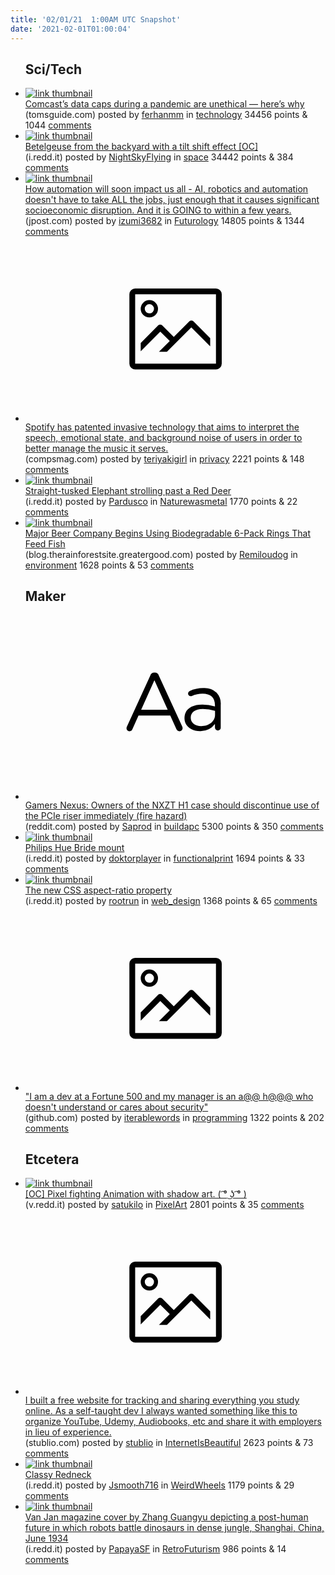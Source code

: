 ```yaml
---
title: '02/01/21  1:00AM UTC Snapshot'
date: '2021-02-01T01:00:04'
---
```

<ul>
<h2>Sci/Tech</h2>

<li><a href='https://www.tomsguide.com/news/comcasts-data-caps-during-a-pandemic-are-unethical-heres-why'><img src='https://b.thumbs.redditmedia.com/MplXFrjqdw-vErHM0ImjJrUHPdyW1W_vXfgS-xgWkug.jpg' alt='link thumbnail'></a><div><div class='linkTitle'><a href='https://www.tomsguide.com/news/comcasts-data-caps-during-a-pandemic-are-unethical-heres-why'>Comcast’s data caps during a pandemic are unethical — here’s why</a></div>(tomsguide.com) posted by <a href='https://www.reddit.com/user/ferhanmm'>ferhanmm</a> in <a href='https://www.reddit.com/r/technology'>technology</a> 34456 points & 1044 <a href='https://www.reddit.com/r/technology/comments/l9hg0e/comcasts_data_caps_during_a_pandemic_are/'>comments</a></div></li>

<li><a href='https://i.redd.it/58vmzcdjyne61.jpg'><img src='https://b.thumbs.redditmedia.com/szHVXnnxWUYmnymlXEU2PrFidoK_7yn__JpvnRsgsio.jpg' alt='link thumbnail'></a><div><div class='linkTitle'><a href='https://i.redd.it/58vmzcdjyne61.jpg'>Betelgeuse from the backyard with a tilt shift effect [OC]</a></div>(i.redd.it) posted by <a href='https://www.reddit.com/user/NightSkyFlying'>NightSkyFlying</a> in <a href='https://www.reddit.com/r/space'>space</a> 34442 points & 384 <a href='https://www.reddit.com/r/space/comments/l9bp8c/betelgeuse_from_the_backyard_with_a_tilt_shift/'>comments</a></div></li>

<li><a href='https://www.jpost.com/opinion/how-automation-will-soon-impact-us-all-657269'><img src='https://a.thumbs.redditmedia.com/OgwG6pQy98BoDuHd1DIsJFjDiwNCVofaeUe4t0Q2iQ0.jpg' alt='link thumbnail'></a><div><div class='linkTitle'><a href='https://www.jpost.com/opinion/how-automation-will-soon-impact-us-all-657269'>How automation will soon impact us all - AI, robotics and automation doesn't have to take ALL the jobs, just enough that it causes significant socioeconomic disruption. And it is GOING to within a few years.</a></div>(jpost.com) posted by <a href='https://www.reddit.com/user/izumi3682'>izumi3682</a> in <a href='https://www.reddit.com/r/Futurology'>Futurology</a> 14805 points & 1344 <a href='https://www.reddit.com/r/Futurology/comments/l9csob/how_automation_will_soon_impact_us_all_ai/'>comments</a></div></li>

<li><a href='https://www.compsmag.com/news/technology/spotify-patents-technology-to-recommend-songs-based-on-the-speech-emotion-of-users/'><svg version='1.1' viewBox='-34 -14 104 64' preserveAspectRatio='xMidYMid meet' xmlns='http://www.w3.org/2000/svg' xmlns:xlink='http://www.w3.org/1999/xlink'>
    <title>link thumbnail</title>
    <path d='M32,4H4A2,2,0,0,0,2,6V30a2,2,0,0,0,2,2H32a2,2,0,0,0,2-2V6A2,2,0,0,0,32,4ZM4,30V6H32V30Z'></path>
    <path d='M8.92,14a3,3,0,1,0-3-3A3,3,0,0,0,8.92,14Zm0-4.6A1.6,1.6,0,1,1,7.33,11,1.6,1.6,0,0,1,8.92,9.41Z'></path>
    <path d='M22.78,15.37l-5.4,5.4-4-4a1,1,0,0,0-1.41,0L5.92,22.9v2.83l6.79-6.79L16,22.18l-3.75,3.75H15l8.45-8.45L30,24V21.18l-5.81-5.81A1,1,0,0,0,22.78,15.37Z'></path>
    </svg></a><div><div class='linkTitle'><a href='https://www.compsmag.com/news/technology/spotify-patents-technology-to-recommend-songs-based-on-the-speech-emotion-of-users/'>Spotify has patented invasive technology that aims to interpret the speech, emotional state, and background noise of users in order to better manage the music it serves.</a></div>(compsmag.com) posted by <a href='https://www.reddit.com/user/teriyakigirl'>teriyakigirl</a> in <a href='https://www.reddit.com/r/privacy'>privacy</a> 2221 points & 148 <a href='https://www.reddit.com/r/privacy/comments/l9a2fm/spotify_has_patented_invasive_technology_that/'>comments</a></div></li>

<li><a href='https://i.redd.it/wyczv9jirie61.jpg'><img src='https://b.thumbs.redditmedia.com/PTTPltumzsYA6VuXo830XtJKo8DrpAtx_kAKqOxkfDI.jpg' alt='link thumbnail'></a><div><div class='linkTitle'><a href='https://i.redd.it/wyczv9jirie61.jpg'>Straight-tusked Elephant strolling past a Red Deer</a></div>(i.redd.it) posted by <a href='https://www.reddit.com/user/Pardusco'>Pardusco</a> in <a href='https://www.reddit.com/r/Naturewasmetal'>Naturewasmetal</a> 1770 points & 22 <a href='https://www.reddit.com/r/Naturewasmetal/comments/l9mi8l/straighttusked_elephant_strolling_past_a_red_deer/'>comments</a></div></li>

<li><a href='https://blog.therainforestsite.greatergood.com/corona-rings/?utm_source=bcglp-animals&amp;utm_medium=social-fb&amp;utm_content=link&amp;utm_campaign=corona-rings&amp;utm_term=438'><img src='https://a.thumbs.redditmedia.com/04t8ML1aMj_AixSJtq59NV8YlD8mJcWCxcIJWrsqH94.jpg' alt='link thumbnail'></a><div><div class='linkTitle'><a href='https://blog.therainforestsite.greatergood.com/corona-rings/?utm_source=bcglp-animals&amp;utm_medium=social-fb&amp;utm_content=link&amp;utm_campaign=corona-rings&amp;utm_term=438'>Major Beer Company Begins Using Biodegradable 6-Pack Rings That Feed Fish</a></div>(blog.therainforestsite.greatergood.com) posted by <a href='https://www.reddit.com/user/Remiloudog'>Remiloudog</a> in <a href='https://www.reddit.com/r/environment'>environment</a> 1628 points & 53 <a href='https://www.reddit.com/r/environment/comments/l9eiai/major_beer_company_begins_using_biodegradable/'>comments</a></div></li>

<h2>Maker</h2>

<li><a href='https://www.reddit.com/r/buildapc/comments/l9cwqg/gamers_nexus_owners_of_the_nxzt_h1_case_should/'><svg version='1.1' viewBox='-34 -12 104 64' preserveAspectRatio='xMidYMid slice' xmlns='http://www.w3.org/2000/svg' xmlns:xlink='http://www.w3.org/1999/xlink'>
    <title>text link thumbnail</title>
    <path d='M12.19,8.84a1.45,1.45,0,0,0-1.4-1h-.12a1.46,1.46,0,0,0-1.42,1L1.14,26.56a1.29,1.29,0,0,0-.14.59,1,1,0,0,0,1,1,1.12,1.12,0,0,0,1.08-.77l2.08-4.65h11l2.08,4.59a1.24,1.24,0,0,0,1.12.83,1.08,1.08,0,0,0,1.08-1.08,1.64,1.64,0,0,0-.14-.57ZM6.08,20.71l4.59-10.22,4.6,10.22Z'>
    </path>
    <path d='M32.24,14.78A6.35,6.35,0,0,0,27.6,13.2a11.36,11.36,0,0,0-4.7,1,1,1,0,0,0-.58.89,1,1,0,0,0,.94.92,1.23,1.23,0,0,0,.39-.08,8.87,8.87,0,0,1,3.72-.81c2.7,0,4.28,1.33,4.28,3.92v.5a15.29,15.29,0,0,0-4.42-.61c-3.64,0-6.14,1.61-6.14,4.64v.05c0,2.95,2.7,4.48,5.37,4.48a6.29,6.29,0,0,0,5.19-2.48V26.9a1,1,0,0,0,1,1,1,1,0,0,0,1-1.06V19A5.71,5.71,0,0,0,32.24,14.78Zm-.56,7.7c0,2.28-2.17,3.89-4.81,3.89-1.94,0-3.61-1.06-3.61-2.86v-.06c0-1.8,1.5-3,4.2-3a15.2,15.2,0,0,1,4.22.61Z'>
    </path>
    </svg></a><div><div class='linkTitle'><a href='https://www.reddit.com/r/buildapc/comments/l9cwqg/gamers_nexus_owners_of_the_nxzt_h1_case_should/'>Gamers Nexus: Owners of the NXZT H1 case should discontinue use of the PCIe riser immediately (fire hazard)</a></div>(reddit.com) posted by <a href='https://www.reddit.com/user/Saprod'>Saprod</a> in <a href='https://www.reddit.com/r/buildapc'>buildapc</a> 5300 points & 350 <a href='https://www.reddit.com/r/buildapc/comments/l9cwqg/gamers_nexus_owners_of_the_nxzt_h1_case_should/'>comments</a></div></li>

<li><a href='https://i.redd.it/16fdh7z6wme61.jpg'><img src='https://b.thumbs.redditmedia.com/Cmmq48gqoQsrI8fKvAgxo9i5AGGfGF6eu7r4a1bGFPs.jpg' alt='link thumbnail'></a><div><div class='linkTitle'><a href='https://i.redd.it/16fdh7z6wme61.jpg'>Philips Hue Bride mount</a></div>(i.redd.it) posted by <a href='https://www.reddit.com/user/doktorplayer'>doktorplayer</a> in <a href='https://www.reddit.com/r/functionalprint'>functionalprint</a> 1694 points & 33 <a href='https://www.reddit.com/r/functionalprint/comments/l98r3u/philips_hue_bride_mount/'>comments</a></div></li>

<li><a href='https://i.redd.it/bcmpv7algme61.jpg'><img src='https://a.thumbs.redditmedia.com/RYBQmp9s1VCkJgyPCggVspOHDkLh1cvQvEXrO6c70n0.jpg' alt='link thumbnail'></a><div><div class='linkTitle'><a href='https://i.redd.it/bcmpv7algme61.jpg'>The new CSS aspect-ratio property</a></div>(i.redd.it) posted by <a href='https://www.reddit.com/user/rootrun'>rootrun</a> in <a href='https://www.reddit.com/r/web_design'>web_design</a> 1368 points & 65 <a href='https://www.reddit.com/r/web_design/comments/l97jwe/the_new_css_aspectratio_property/'>comments</a></div></li>

<li><a href='https://github.com/returntocorp/semgrep/issues/2409'><svg version='1.1' viewBox='-34 -14 104 64' preserveAspectRatio='xMidYMid meet' xmlns='http://www.w3.org/2000/svg' xmlns:xlink='http://www.w3.org/1999/xlink'>
    <title>link thumbnail</title>
    <path d='M32,4H4A2,2,0,0,0,2,6V30a2,2,0,0,0,2,2H32a2,2,0,0,0,2-2V6A2,2,0,0,0,32,4ZM4,30V6H32V30Z'></path>
    <path d='M8.92,14a3,3,0,1,0-3-3A3,3,0,0,0,8.92,14Zm0-4.6A1.6,1.6,0,1,1,7.33,11,1.6,1.6,0,0,1,8.92,9.41Z'></path>
    <path d='M22.78,15.37l-5.4,5.4-4-4a1,1,0,0,0-1.41,0L5.92,22.9v2.83l6.79-6.79L16,22.18l-3.75,3.75H15l8.45-8.45L30,24V21.18l-5.81-5.81A1,1,0,0,0,22.78,15.37Z'></path>
    </svg></a><div><div class='linkTitle'><a href='https://github.com/returntocorp/semgrep/issues/2409'>"I am a dev at a Fortune 500 and my manager is an a@@ h@@@ who doesn't understand or cares about security"</a></div>(github.com) posted by <a href='https://www.reddit.com/user/iterablewords'>iterablewords</a> in <a href='https://www.reddit.com/r/programming'>programming</a> 1322 points & 202 <a href='https://www.reddit.com/r/programming/comments/l9i7fz/i_am_a_dev_at_a_fortune_500_and_my_manager_is_an/'>comments</a></div></li>

<h2>Etcetera</h2>

<li><a href='https://v.redd.it/45f68eda0me61'><img src='https://a.thumbs.redditmedia.com/vEaaAeW3W1HL1RBRdTssanaLIu-xPXag5al5VUyf8j4.jpg' alt='link thumbnail'></a><div><div class='linkTitle'><a href='https://v.redd.it/45f68eda0me61'>[OC] Pixel fighting Animation with shadow art. ( ͡° ͜ʖ ͡° )</a></div>(v.redd.it) posted by <a href='https://www.reddit.com/user/satukilo'>satukilo</a> in <a href='https://www.reddit.com/r/PixelArt'>PixelArt</a> 2801 points & 35 <a href='https://www.reddit.com/r/PixelArt/comments/l96974/oc_pixel_fighting_animation_with_shadow_art_ʖ/'>comments</a></div></li>

<li><a href='https://stublio.com/'><svg version='1.1' viewBox='-34 -14 104 64' preserveAspectRatio='xMidYMid meet' xmlns='http://www.w3.org/2000/svg' xmlns:xlink='http://www.w3.org/1999/xlink'>
    <title>link thumbnail</title>
    <path d='M32,4H4A2,2,0,0,0,2,6V30a2,2,0,0,0,2,2H32a2,2,0,0,0,2-2V6A2,2,0,0,0,32,4ZM4,30V6H32V30Z'></path>
    <path d='M8.92,14a3,3,0,1,0-3-3A3,3,0,0,0,8.92,14Zm0-4.6A1.6,1.6,0,1,1,7.33,11,1.6,1.6,0,0,1,8.92,9.41Z'></path>
    <path d='M22.78,15.37l-5.4,5.4-4-4a1,1,0,0,0-1.41,0L5.92,22.9v2.83l6.79-6.79L16,22.18l-3.75,3.75H15l8.45-8.45L30,24V21.18l-5.81-5.81A1,1,0,0,0,22.78,15.37Z'></path>
    </svg></a><div><div class='linkTitle'><a href='https://stublio.com/'>I built a free website for tracking and sharing everything you study online. As a self-taught dev I always wanted something like this to organize YouTube, Udemy, Audiobooks, etc and share it with employers in lieu of experience.</a></div>(stublio.com) posted by <a href='https://www.reddit.com/user/stublio'>stublio</a> in <a href='https://www.reddit.com/r/InternetIsBeautiful'>InternetIsBeautiful</a> 2623 points & 73 <a href='https://www.reddit.com/r/InternetIsBeautiful/comments/l9htow/i_built_a_free_website_for_tracking_and_sharing/'>comments</a></div></li>

<li><a href='https://i.redd.it/vwg4u8mpele61.jpg'><img src='https://b.thumbs.redditmedia.com/9WDUnNtVvIVQOaXMGfFl40Kt3g05oDWdHaU0Bpl_j6E.jpg' alt='link thumbnail'></a><div><div class='linkTitle'><a href='https://i.redd.it/vwg4u8mpele61.jpg'>Classy Redneck</a></div>(i.redd.it) posted by <a href='https://www.reddit.com/user/Jsmooth716'>Jsmooth716</a> in <a href='https://www.reddit.com/r/WeirdWheels'>WeirdWheels</a> 1179 points & 29 <a href='https://www.reddit.com/r/WeirdWheels/comments/l9453e/classy_redneck/'>comments</a></div></li>

<li><a href='https://i.redd.it/hfh98ik2ule61.jpg'><img src='https://a.thumbs.redditmedia.com/5O4WqPpWkvKqlqG_bIBUL9jOuF6srl7JO-RNzXAjaD4.jpg' alt='link thumbnail'></a><div><div class='linkTitle'><a href='https://i.redd.it/hfh98ik2ule61.jpg'>Van Jan magazine cover by Zhang Guangyu depicting a post-human future in which robots battle dinosaurs in dense jungle, Shanghai, China, June 1934</a></div>(i.redd.it) posted by <a href='https://www.reddit.com/user/PapayaSF'>PapayaSF</a> in <a href='https://www.reddit.com/r/RetroFuturism'>RetroFuturism</a> 986 points & 14 <a href='https://www.reddit.com/r/RetroFuturism/comments/l95ndd/van_jan_magazine_cover_by_zhang_guangyu_depicting/'>comments</a></div></li>

</ul>
